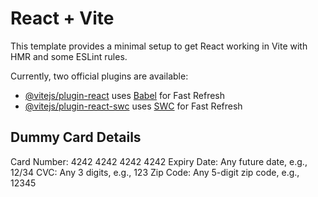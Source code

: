 # React + Vite

This template provides a minimal setup to get React working in Vite with HMR and some ESLint rules.

Currently, two official plugins are available:

- [@vitejs/plugin-react](https://github.com/vitejs/vite-plugin-react/blob/main/packages/plugin-react/README.md) uses [Babel](https://babeljs.io/) for Fast Refresh
- [@vitejs/plugin-react-swc](https://github.com/vitejs/vite-plugin-react-swc) uses [SWC](https://swc.rs/) for Fast Refresh


 <h2> Dummy  Card  Details</h2>
 <p>
   Card Number: 4242 4242 4242 4242
   Expiry Date: Any future date, e.g., 12/34
   CVC: Any 3 digits, e.g., 123
   Zip Code: Any 5-digit zip code, e.g., 12345
 </p>
